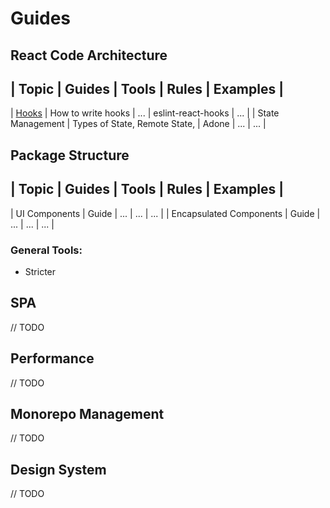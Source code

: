 # Guides

## React Code Architecture

## | Topic | Guides | Tools | Rules | Examples |

| [Hooks](./react/hooks) | How to write hooks | ... | eslint-react-hooks | ... |
| State Management | Types of State, Remote State, | Adone | ... | ... |

## Package Structure

## | Topic | Guides | Tools | Rules | Examples |

| UI Components | Guide | ... | ... | ... |
| Encapsulated Components | Guide | ... | ... | ... |

### General Tools:

- Stricter

## SPA

// TODO

## Performance

// TODO

## Monorepo Management

// TODO

## Design System

// TODO
